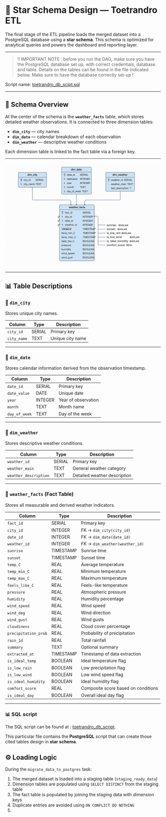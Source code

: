 # 🌟 Star Schema Design — Toetrandro ETL

The final stage of the ETL pipeline loads the merged dataset into a PostgreSQL database using a **star schema**. This schema is optimized for analytical queries and powers the dashboard and reporting layer.

---

> ‼️ IMPORTANT NOTE : before you run the DAG, make sure you have the PostgreSQL database set up, with correct credentials, database and table. Details on the tables can be found in the file indicated below.
> Make sure to have the database correctly set-up !

Script name: [toetrandro_db_scipt.sql](../../migration/toetrandro_db_script.sql)

---


## 🧱 Schema Overview

At the center of the schema is the **`weather_facts`** table, which stores detailed weather observations. It is connected to three dimension tables:

- **`dim_city`** — city names  
- **`dim_date`** — calendar breakdown of each observation  
- **`dim_weather`** — descriptive weather conditions  

Each dimension table is linked to the fact table via a foreign key.

---

![Star Schema Diagram](model_diagram.png)

---

## 📊 Table Descriptions

### 🔹 `dim_city`

Stores unique city names.

| Column      | Type   | Description         |
|-------------|--------|---------------------|
| `city_id`   | SERIAL | Primary key         |
| `city_name` | TEXT   | Unique city name    |

---

### 🔹 `dim_date`

Stores calendar information derived from the observation timestamp.

| Column        | Type    | Description              |
|---------------|---------|--------------------------|
| `date_id`     | SERIAL  | Primary key              |
| `date_value`  | DATE    | Unique date              |
| `year`        | INTEGER | Year of observation      |
| `month`       | TEXT    | Month name               |
| `day_of_week` | TEXT    | Day of the week          |

---

### 🔹 `dim_weather`

Stores descriptive weather conditions.

| Column              | Type   | Description                     |
|---------------------|--------|---------------------------------|
| `weather_id`        | SERIAL | Primary key                     |
| `weather_main`      | TEXT   | General weather category        |
| `weather_description` | TEXT | Detailed weather description    |

---

### 🔸 `weather_facts` (Fact Table)

Stores all measurable and derived weather indicators.

| Column               | Type      | Description                            |
|----------------------|-----------|----------------------------------------|
| `fact_id`            | SERIAL    | Primary key                            |
| `city_id`            | INTEGER   | FK → `dim_city(city_id)`               |
| `date_id`            | INTEGER   | FK → `dim_date(date_id)`               |
| `weather_id`         | INTEGER   | FK → `dim_weather(weather_id)`         |
| `sunrise`            | TIMESTAMP | Sunrise time                           |
| `sunset`             | TIMESTAMP | Sunset time                            |
| `temp_C`             | REAL      | Average temperature                    |
| `temp_min_C`         | REAL      | Minimum temperature                    |
| `temp_max_C`         | REAL      | Maximum temperature                    |
| `feels_like_C`       | REAL      | Feels-like temperature                 |
| `pressure`           | REAL      | Atmospheric pressure                   |
| `humidity`           | REAL      | Humidity percentage                    |
| `wind_speed`         | REAL      | Wind speed                             |
| `wind_deg`           | REAL      | Wind direction                         |
| `wind_gust`          | REAL      | Wind gusts                             |
| `cloudiness`         | REAL      | Cloud cover percentage                 |
| `precipitation_prob` | REAL      | Probability of precipitation           |
| `rain_1d`            | REAL      | Total rainfall                         |
| `summary`            | TEXT      | Optional summary                       |
| `extracted_at`       | TIMESTAMP | Timestamp of data extraction           |
| `is_ideal_temp`      | BOOLEAN   | Ideal temperature flag                 |
| `is_low_rain`        | BOOLEAN   | Low precipitation flag                 |
| `is_low_wind`        | BOOLEAN   | Low wind speed flag                    |
| `is_ideal_humidity`  | BOOLEAN   | Ideal humidity flag                    |
| `comfort_score`      | REAL      | Composite score based on conditions    |
| `is_ideal_day`       | BOOLEAN   | Overall ideal day flag                 |

---

### 📊 SQL script
The SQL script can be found at : [toetrandro_db_script](../../migration/toetrandro_db_script.sql).

This particular file contains the **PostgreSQL** script that can create those cited tables design in **star schema**.

## ⚙️ Loading Logic

During the `migrate_data_to_postgres` task:

1. The merged dataset is loaded into a staging table (`staging_ready_data`)
2. Dimension tables are populated using `SELECT DISTINCT` from the staging table
3. The fact table is populated by joining the staging data with dimension keys
4. Duplicate entries are avoided using `ON CONFLICT DO NOTHING`
5. 
